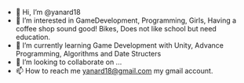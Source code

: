 - 👋 Hi, I’m @yanard18
- 👀 I’m interested in GameDevelopment, Programming, Girls, Having a coffee shop sound good! Bikes, Does not like school but need education.
- 🌱 I’m currently learning Game Development with Unity, Advance Programming, Algorithms and Date Structers
- 💞️ I’m looking to collaborate on ...
- 📫 How to reach me yanard18@gmail.com my gmail account. 

<!---
yanard18/yanard18 is a ✨ special ✨ repository because its `README.md` (this file) appears on your GitHub profile.
You can click the Preview link to take a look at your changes.
--->
